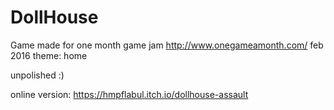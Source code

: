 # DollHouse

Game made for one month game jam http://www.onegameamonth.com/ feb 2016 theme: home

unpolished :)

online version:
https://hmpflabul.itch.io/dollhouse-assault
